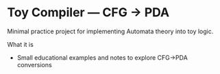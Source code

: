 # Toy Compiler — CFG → PDA

Minimal practice project for implementing Automata theory into toy logic.

What it is

- Small educational examples and notes to explore CFG→PDA conversions
